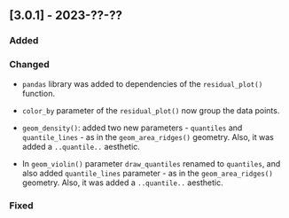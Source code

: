 ## [3.0.1] - 2023-??-??

### Added

### Changed

- `pandas` library was added to dependencies of the `residual_plot()` function.

- `color_by` parameter of the `residual_plot()` now group the data points.

- `geom_density()`: added two new parameters - `quantiles` and `quantile_lines` - as in the `geom_area_ridges()` geometry. Also, it was added a `..quantile..` aesthetic. 

- In `geom_violin()` parameter `draw_quantiles` renamed to `quantiles`, and also added `quantile_lines` parameter - as in the `geom_area_ridges()` geometry. Also, it was added a `..quantile..` aesthetic.

### Fixed
